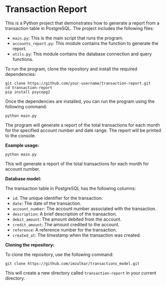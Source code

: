 # Transaction Report

This is a Python project that demonstrates how to generate a report from a transaction table in PostgreSQL. The project includes the following files:

* `main.py`: This is the main script that runs the program.
* `accounts_report.py`: This module contains the function to generate the report.
* `utils.py`: This module contains the database connection and query functions.

To run the program, clone the repository and install the required dependencies:

```
git clone https://github.com/your-username/transaction-report.git
cd transaction-report
pip install psycopg2
```

Once the dependencies are installed, you can run the program using the following command:

```
python main.py
```

The program will generate a report of the total transactions for each month for the specified account number and date range. The report will be printed to the console.

**Example usage:**

```
python main.py 
```

This will generate a report of the total transactions for each month for account number.

**Database model:**

The transaction table in PostgreSQL has the following columns:

* `id`: The unique identifier for the transaction.
* `date`: The date of the transaction.
* `account_number`: The account number associated with the transaction.
* `description`: A brief description of the transaction.
* `debit_amount`: The amount debited from the account.
* `credit_amount`: The amount credited to the account.
* `reference`: A reference number for the transaction.
* `created_at`: The timestamp when the transaction was created.

**Cloning the repository:**

To clone the repository, use the following command:

```
git clone https://github.com/imzulkar/transactions_model.git
```

This will create a new directory called `transaction-report` in your current directory.